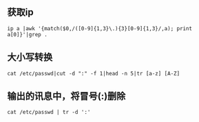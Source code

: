 ## 获取ip
`ip a |awk '{match($0,/([0-9]{1,3}\.){3}[0-9]{1,3}/,a); print a[0]}'|grep .`    


## 大小写转换
`cat /etc/passwd|cut -d ":" -f 1|head -n 5|tr [a-z] [A-Z]`


## 输出的讯息中，将冒号(:)删除
`cat /etc/passwd | tr -d ':'`